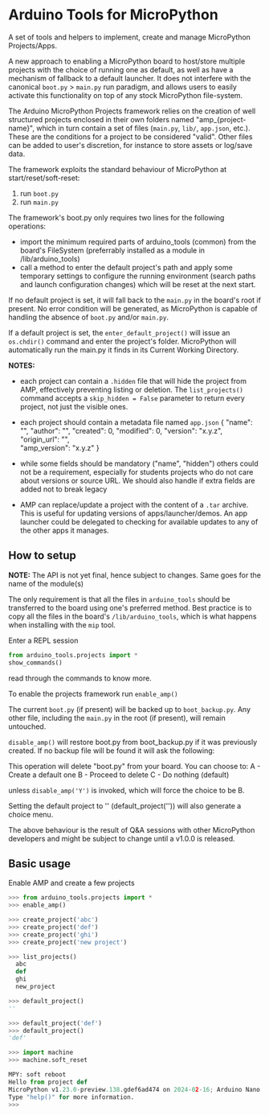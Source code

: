 # Arduino Tools for MicroPython

A set of tools and helpers to implement, create and manage MicroPython Projects/Apps.

A new approach to enabling a MicroPython board to host/store multiple projects with the choice of running one as default, as well as have a mechanism of fallback to a default launcher.
It does not interfere with the canonical `boot.py`  > `main.py` run paradigm, and allows users to easily activate this functionality on top of any stock MicroPython file-system.

The Arduino MicroPython Projects framework relies on the creation of well structured projects enclosed in their own folders named "amp_{project-name}", which in turn contain a set of files (`main.py`, `lib/`, `app.json`, etc.).
These are the conditions for a project to be considered "valid".
Other files can be added to user's discretion, for instance to store assets or log/save data.

The framework exploits the standard behaviour of MicroPython at start/reset/soft-reset:

1. run `boot.py`
1. run `main.py`

The framework's boot.py only requires two lines for the following operations:

- import the minimum required parts of arduino_tools (common) from the board's FileSystem (preferrably installed as a module in /lib/arduino_tools)
- call a method to enter the default project's path and apply some temporary settings to configure the running environment (search paths and launch configuration changes) which will be reset at the next start.

If no default project is set, it will fall back to the `main.py` in the board's root if present.
No error condition will be generated, as MicroPython is capable of handling the absence of `boot.py` and/or `main.py`.

If a default project is set, the `enter_default_project()` will issue an `os.chdir()` command and enter the project's folder.
MicroPython will automatically run the main.py it finds in its Current Working Directory.

**NOTES:**

- each project can contain a `.hidden` file that will hide the project from AMP, effectively preventing listing or deletion.
The `list_projects()` command accepts a `skip_hidden = False` parameter to return every project, not just the visible ones.

- each project should contain a metadata file named `app.json`
  {
    "name": "",
    "author": "",
    "created": 0,
    "modified": 0,
    "version": "x.y.z",
    "origin_url": "",  
    "amp_version": "x.y.z"
  }
- while some fields should be mandatory ("name", "hidden") others could not be a requirement, especially for students projects who do not care about versions or source URL.
We should also handle if extra fields are added not to break legacy

- AMP can replace/update a project with the content of a `.tar` archive.
This is useful for updating versions of apps/launcher/demos.
An app launcher could be delegated to checking for available updates to any of the other apps it manages.

## How to setup

**NOTE:** The API is not yet final, hence subject to changes.
Same goes for the name of the module(s)

The only requirement is that all the files in `arduino_tools` should be transferred to the board using one's preferred method.
Best practice is to copy all the files in the board's `/lib/arduino_tools`, which is what happens when installing with the `mip` tool.

Enter a REPL session

```python
from arduino_tools.projects import *
show_commands()
```

read through the commands to know more.

To enable the projects framework run
`enable_amp()`

The current `boot.py` (if present) will be backed up to `boot_backup.py`.
Any other file, including the `main.py` in the root (if present), will remain untouched.

`disable_amp()` will restore boot.py from boot_backup.py if it was previously created.
If no backup file will be found it will ask the following:

This operation will delete "boot.py" from your board.
You can choose to:
A - Create a default one
B - Proceed to delete
C - Do nothing (default)

unless `disable_amp('Y')` is invoked, which will force the choice to be B.

Setting the default project to '' (default_project('')) will also generate a choice menu.

The above behaviour is the result of Q&A sessions with other MicroPython developers and might be subject to change until a v1.0.0 is released.

## Basic usage

Enable AMP and create a few projects

```python
>>> from arduino_tools.projects import *
>>> enable_amp()

>>> create_project('abc')
>>> create_project('def')
>>> create_project('ghi')
>>> create_project('new project')

>>> list_projects()
  abc
  def
  ghi
  new_project

>>> default_project()
''

>>> default_project('def')
>>> default_project()
'def'

>>> import machine
>>> machine.soft_reset

MPY: soft reboot
Hello from project def
MicroPython v1.23.0-preview.138.gdef6ad474 on 2024-02-16; Arduino Nano ESP32 with ESP32S3
Type "help()" for more information.
>>> 
```
